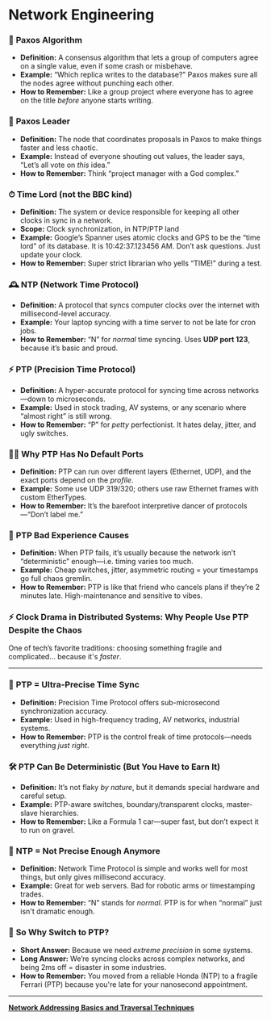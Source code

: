 # Network Engineering

### 🧠 **Paxos Algorithm**

- **Definition:** A consensus algorithm that lets a group of computers agree on a single value, even if some crash or misbehave.
- **Example:** “Which replica writes to the database?” Paxos makes sure all the nodes agree without punching each other.
- **How to Remember:** Like a group project where everyone has to agree on the title *before* anyone starts writing.

### 👑 **Paxos Leader**

- **Definition:** The node that coordinates proposals in Paxos to make things faster and less chaotic.
- **Example:** Instead of everyone shouting out values, the leader says, “Let’s all vote on *this* idea.”
- **How to Remember:** Think “project manager with a God complex.”

### ⏱ **Time Lord (not the BBC kind)**

- **Definition:** The system or device responsible for keeping all other clocks in sync in a network.
- **Scope:** Clock synchronization, in NTP/PTP land
- **Example:** Google’s Spanner uses atomic clocks and GPS to be the “time lord” of its database. It is 10:42:37.123456 AM. Don’t ask questions. Just update your clock.
- **How to Remember:** Super strict librarian who yells “TIME!” during a test.

### 🕰 **NTP (Network Time Protocol)**

- **Definition:** A protocol that syncs computer clocks over the internet with millisecond-level accuracy.
- **Example:** Your laptop syncing with a time server to not be late for cron jobs.
- **How to Remember:** “N” for *normal* time syncing. Uses **UDP port 123**, because it’s basic and proud.

### ⚡️ **PTP (Precision Time Protocol)**

- **Definition:** A hyper-accurate protocol for syncing time across networks—down to microseconds.
- **Example:** Used in stock trading, AV systems, or any scenario where “almost right” is still wrong.
- **How to Remember:** “P” for *petty* perfectionist. It hates delay, jitter, and ugly switches.

### 🤷‍♂️ **Why PTP Has No Default Ports**

- **Definition:** PTP can run over different layers (Ethernet, UDP), and the exact ports depend on the *profile*.
- **Example:** Some use UDP 319/320; others use raw Ethernet frames with custom EtherTypes.
- **How to Remember:** It’s the barefoot interpretive dancer of protocols—“Don’t label me.”

### 🚨 **PTP Bad Experience Causes**

- **Definition:** When PTP fails, it’s usually because the network isn’t “deterministic” enough—i.e. timing varies too much.
- **Example:** Cheap switches, jitter, asymmetric routing = your timestamps go full chaos gremlin.
- **How to Remember:** PTP is like that friend who cancels plans if they’re 2 minutes late. High-maintenance and sensitive to vibes.

### ⚡️ Clock Drama in Distributed Systems: **Why People Use PTP Despite the Chaos**

One of tech’s favorite traditions: choosing something fragile and complicated… because it's *faster*.

---

### 📍 **PTP = Ultra-Precise Time Sync**

- **Definition:** Precision Time Protocol offers sub-microsecond synchronization accuracy.
- **Example:** Used in high-frequency trading, AV networks, industrial systems.
- **How to Remember:** PTP is the control freak of time protocols—needs everything *just right*.

### 🛠 **PTP Can Be Deterministic (But You Have to Earn It)**

- **Definition:** It’s not flaky *by nature*, but it demands special hardware and careful setup.
- **Example:** PTP-aware switches, boundary/transparent clocks, master-slave hierarchies.
- **How to Remember:** Like a Formula 1 car—super fast, but don’t expect it to run on gravel.

### 🐢 **NTP = Not Precise Enough Anymore**

- **Definition:** Network Time Protocol is simple and works well for most things, but only gives millisecond accuracy.
- **Example:** Great for web servers. Bad for robotic arms or timestamping trades.
- **How to Remember:** “N” stands for *normal*. PTP is for when “normal” just isn't dramatic enough.

### 🔁 **So Why Switch to PTP?**

- **Short Answer:** Because we need *extreme precision* in some systems.
- **Long Answer:** We’re syncing clocks across complex networks, and being 2ms off = disaster in some industries.
- **How to Remember:** You moved from a reliable Honda (NTP) to a fragile Ferrari (PTP) because you're late for your nanosecond appointment.

---

[**Network Addressing Basics and Traversal Techniques**](https://www.notion.so/Network-Addressing-Basics-and-Traversal-Techniques-1e862d960d7f8080906af9dc0b1a2da6?pvs=21)